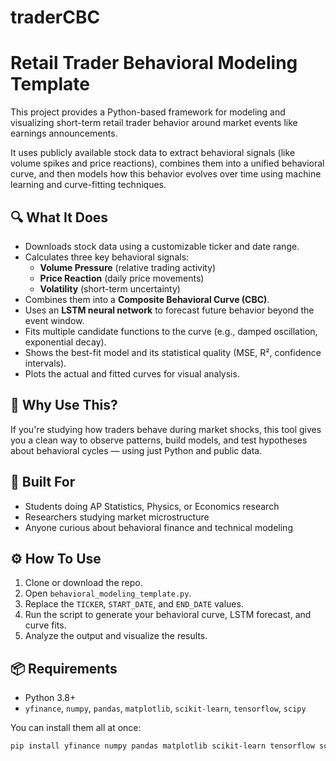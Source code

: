 # traderCBC

# Retail Trader Behavioral Modeling Template

This project provides a Python-based framework for modeling and visualizing short-term retail trader behavior around market events like earnings announcements.

It uses publicly available stock data to extract behavioral signals (like volume spikes and price reactions), combines them into a unified behavioral curve, and then models how this behavior evolves over time using machine learning and curve-fitting techniques.

## 🔍 What It Does

- Downloads stock data using a customizable ticker and date range.
- Calculates three key behavioral signals:
  - **Volume Pressure** (relative trading activity)
  - **Price Reaction** (daily price movements)
  - **Volatility** (short-term uncertainty)
- Combines them into a **Composite Behavioral Curve (CBC)**.
- Uses an **LSTM neural network** to forecast future behavior beyond the event window.
- Fits multiple candidate functions to the curve (e.g., damped oscillation, exponential decay).
- Shows the best-fit model and its statistical quality (MSE, R², confidence intervals).
- Plots the actual and fitted curves for visual analysis.

## 📌 Why Use This?

If you're studying how traders behave during market shocks, this tool gives you a clean way to observe patterns, build models, and test hypotheses about behavioral cycles — using just Python and public data.

## 🧠 Built For

- Students doing AP Statistics, Physics, or Economics research
- Researchers studying market microstructure
- Anyone curious about behavioral finance and technical modeling

## ⚙️ How To Use

1. Clone or download the repo.
2. Open `behavioral_modeling_template.py`.
3. Replace the `TICKER`, `START_DATE`, and `END_DATE` values.
4. Run the script to generate your behavioral curve, LSTM forecast, and curve fits.
5. Analyze the output and visualize the results.

## 📦 Requirements

- Python 3.8+
- `yfinance`, `numpy`, `pandas`, `matplotlib`, `scikit-learn`, `tensorflow`, `scipy`

You can install them all at once:

```bash
pip install yfinance numpy pandas matplotlib scikit-learn tensorflow scipy
